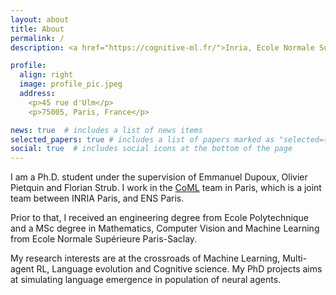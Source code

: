 ```yaml
---
layout: about
title: About
permalink: /
description: <a href="https://cognitive-ml.fr/">Inria, Ecole Normale Supérieure.</a>

profile:
  align: right
  image: profile_pic.jpeg
  address: 
    <p>45 rue d'Ulm</p>
    <p>75005, Paris, France</p>

news: true  # includes a list of news items
selected_papers: true # includes a list of papers marked as "selected={true}"
social: true  # includes social icons at the bottom of the page
---
```


I am a Ph.D. student under the supervision of Emmanuel Dupoux, Olivier Pietquin and Florian Strub. I work in the <a href="https://cognitive-ml.fr/" target="_blank" rel="noopener noreferrer">CoML</a> team in Paris, which is a joint team between INRIA Paris, and ENS Paris.

Prior to that, I received an engineering degree from Ecole Polytechnique and a MSc degree in Mathematics, Computer Vision and Machine Learning from Ecole Normale Supérieure Paris-Saclay.

My research interests are at the crossroads of Machine Learning, Multi-agent RL, Language evolution and Cognitive science. My PhD projects aims at simulating language emergence in population of neural agents.